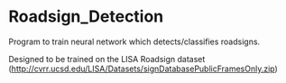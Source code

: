 # Roadsign_Detection
Program to train neural network which detects/classifies roadsigns.

Designed to be trained on the LISA Roadsign dataset (http://cvrr.ucsd.edu/LISA/Datasets/signDatabasePublicFramesOnly.zip)
